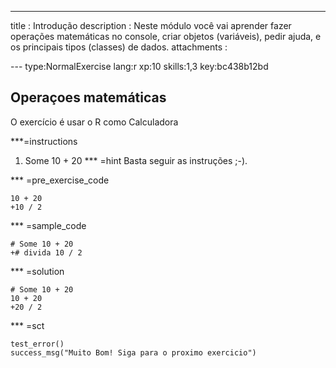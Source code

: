 ---
title       : Introdução
description : Neste módulo você vai aprender fazer operações matemáticas no console, criar objetos (variáveis), pedir ajuda, e os principais tipos (classes) de dados.
attachments :

--- type:NormalExercise lang:r xp:10 skills:1,3 key:bc438b12bd
## Operaçoes matemáticas

O exercício é usar o R como Calculadora 

***=instructions
1.  Some 10 + 20
*** =hint
Basta seguir as instruções ;-).

 *** =pre_exercise_code
  ```{r}
  10 + 20
 +10 / 2
  ```
  
  *** =sample_code
  ```{r}
  # Some 10 + 20
 +# divida 10 / 2
  ```
  
  *** =solution
  ```{r}
  # Some 10 + 20
  10 + 20
 +20 / 2
  ```
  
  *** =sct
  ```{r}
  test_error()
  success_msg("Muito Bom! Siga para o proximo exercicio")
  ```
